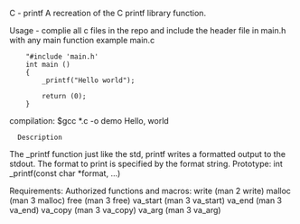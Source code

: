 C - printf
   A recreation of the C printf library function.

Usage - complie all c files in the repo and include the header file in main.h with any main function
		example main.c
		
		"#include 'main.h'
		int main ()
		{
			_printf("Hello world");

			return (0);
		}
compilation:  $gcc *.c -o demo
      Hello, world

      Description
The _printf function just like the std, printf writes a formatted output to the stdout. The format to print is specified by the format string.
Prototype:
	int _printf(const char *format, ...)

Requirements:
Authorized functions and macros:
	     write (man 2 write)
             malloc (man 3 malloc)
             free (man 3 free)
             va_start (man 3 va_start)
             va_end (man 3 va_end)
             va_copy (man 3 va_copy)
             va_arg (man 3 va_arg)



